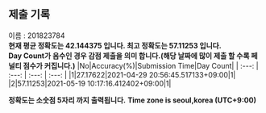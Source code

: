 


  
## 제출 기록  
이름 : 201823784  
**현재 평균 정확도는 42.144375 입니다. 최고 정확도는 57.11253 입니다.**  
**Day Count가 음수인 경우 감점 제출을 의미 합니다.(해당 날짜에 많이 제출 할 수록 페널티 점수가 커집니다.)**
|No|Accuracy(%)|Submission Time|Day Count|
| :---: | :---: | :---: | :---: |
|1|27.17622|2021-04-29 20:56:45.517133+09:00|1|
|2|57.11253|2021-05-19 10:17:16.412402+09:00|1|


**정확도는 소숫점 5자리 까지 출력됩니다.**
**Time zone is seoul,korea (UTC+9:00)**
